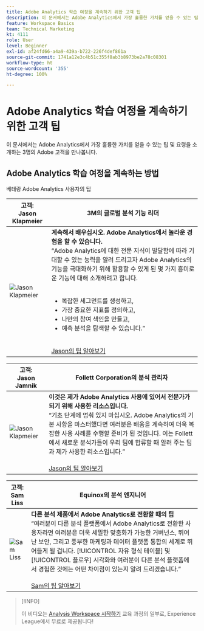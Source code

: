 ```yaml
---
title: Adobe Analytics 학습 여정을 계속하기 위한 고객 팁
description: 이 문서에서는 Adobe Analytics에서 가장 훌륭한 가치를 얻을 수 있는 팁 및 요령을 소개하는 3명의 Adobe 고객을 만나봅니다.
feature: Workspace Basics
team: Technical Marketing
kt: 4111
role: User
level: Beginner
exl-id: af24fd66-a4a9-439a-b722-226f4def861a
source-git-commit: 1741a12e3c4b51c355f8ab3b8973be2a78c08301
workflow-type: ht
source-wordcount: '355'
ht-degree: 100%

---
```


# Adobe Analytics 학습 여정을 계속하기 위한 고객 팁

이 문서에서는 Adobe Analytics에서 가장 훌륭한 가치를 얻을 수 있는 팁 및 요령을 소개하는 3명의 Adobe 고객을 만나봅니다.

## Adobe Analytics 학습 여정을 계속하는 방법

베테랑 Adobe Analytics 사용자의 팁

| 고객:<br>Jason Klapmeier | 3M의 글로벌 분석 기능 리더 |
|------------|------------|
| ![Jason Klapmeier](assets/jasonklapmeier.jpg) | **계속해서 배우십시오. Adobe Analytics에서 놀라운 경험을 할 수 있습니다.** <br> “Adobe Analytics에 대한 전문 지식이 발달함에 따라 기대할 수 있는 능력을 알려 드리고자 Adobe Analytics의 기능을 극대화하기 위해 활용할 수 있게 된 몇 가지 흥미로운 기능에 대해 소개하려고 합니다. <br><br><ul><li>복잡한 세그먼트를 생성하고,</li><li>가장 중요한 지표를 정의하고,</li><li>나만의 참여 색인을 만들고,</li><li>예측 분석을 탐색할 수 있습니다.”</li></ul><br>[Jason의 팁 알아보기](https://experienceleaguecommunities.adobe.com/t5/Adobe-Analytics-Discussions/Incredible-Things-You-Can-Do-in-Adobe-Analytics/td-p/354333) |

| 고객:<br>Jason Jamnik | Follett Corporation의 분석 관리자 |
|------------|------------|
| ![Jason Klapmeier](assets/jasonjamnik.jpg) | **이것은 제가 Adobe Analytics 사용에 있어서 전문가가 되기 위해 사용한 리소스입니다.** <br> “기초 단계에 멈춰 있지 마십시오. Adobe Analytics의 기본 사항을 마스터했다면 여러분은 배움을 계속하여 더욱 복잡한 사용 사례를 수행할 준비가 된 것입니다. 이는 Follett에서 새로운 분석가들이 우리 팀에 합류할 때 알려 주는 팁과 제가 사용한 리소스입니다.”<br><br>[Jason의 팁 알아보기](https://experienceleaguecommunities.adobe.com/t5/Adobe-Analytics-Discussions/Here-are-the-resources-I-used-to-become-an-expert-at-using-Adobe/m-p/354226) |

| 고객:<br>Sam Liss | Equinox의 분석 엔지니어 |
|------------|------------|
| ![Sam Liss](assets/samliss.jpg) | **다른 분석 제품에서 Adobe Analytics로 전환할 때의 팁** <br> “여러분이 다른 분석 플랫폼에서 Adobe Analytics로 전환한 사용자라면 여러분은 더욱 세밀한 맞춤화가 가능한 거버넌스, 뛰어난 보안, 그리고 풍부한 마케팅과 데이터 플랫폼 통합의 세계로 뛰어들게 될 겁니다. [!UICONTROL 자유 형식 테이블] 및 [!UICONTROL 플로우] 시각화와 여러분이 다른 분석 플랫폼에서 경험한 것에는 어떤 차이점이 있는지 알려 드리겠습니다.”<br><br>[Sam의 팁 알아보기](https://experienceleaguecommunities.adobe.com/t5/Adobe-Analytics-Discussions/An-Analyst-s-Quick-Start-Guide-Switching-to-Adobe/td-p/354312) |

>[!INFO]
>
> 이 비디오는 [Analysis Workspace 시작하기](https://experienceleague.adobe.com/?recommended=Analytics-U-1-2020.1.workspace) 교육 과정의 일부로, Experience League에서 무료로 제공됩니다!
